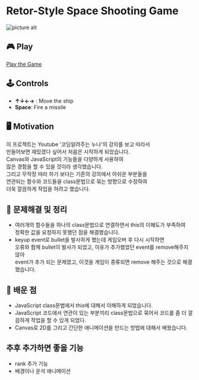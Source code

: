# Retor-Style Space Shooting Game

![picture alt](https://shape2ee.github.io/shooting-game/images/readme_image.png "Retor-Style Space Shooting Game")

## 🎮 Play
[Play the Game](https://shape2ee.github.io/shooting-game/)

## 🕹 Controls
- **↑↓←→** : Move the ship
- **Space**: Fire a missile

## 🖥 Motivation
이 프로젝트는 Youtube '코딩알려주는 누나'의 강의를 보고 따라서<br>
만들어보면 재밌겠다 싶어서 처음은 시작하게 되었습니다.<br>
Canvas와 JavaScript의 기능들을 다양하게 사용하여<br>
많은 경험을 할 수 있을 것이라 생각했습니다.<br>
그리고 무작정 따라 하기 보다는 기존의 강의에서 아쉬운 부분들을<br>
연관되는 함수와 코드들을 class문법으로 묶는 방향으로 수정하여<br>
더욱 깔끔하게 작업을 하려고 했습니다.

## 🔑 문제해결 및 정리
- 여러개의 함수들을 하나의 class문법으로 연결하면서 this의 이해도가 부족하여<br>
  정확한 값을 요청하지 못했던 점을 해결했습니다.
- keyup event로 bullet을 발사하게 했는데 게임오버 후 다시 시작하면<br>
  오류와 함께 bullet이 발사가 되었고, 이유가 추가했었던 event를 remove해주지 않아<br>
  event가 추가 되는 문제였고, 이것을 게임이 종류되면 remove 해주는 것으로 해결 했습니다.

## 📝 배운 점
- JavaScript class문법에서 this에 대해서 이해하게 되었습니다.
- JavaScript 코드에서 연관이 있는 부분끼리 class문법으로 묶어서 코드를 좀 더 깔끔하게 작업을 할 수 있게 되었다.
- Canvas로 2D를 그리고 간단한 애니메이션을 만드는 방법에 대해서 배웠습니다.

## 추후 추가하면 좋을 기능
- rank 추가 기능
- 배경이나 운석 애니메이션



